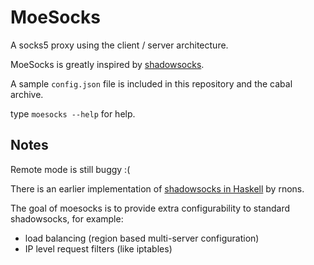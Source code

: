 MoeSocks
========


A socks5 proxy using the client / server architecture.

MoeSocks is greatly inspired by [shadowsocks].

A sample `config.json` file is included in this repository and the cabal archive.

type `moesocks --help` for help.

Notes
------

Remote mode is still buggy :(

There is an earlier implementation of [shadowsocks in Haskell] by rnons. 

The goal of moesocks is to provide extra configurability to standard
shadowsocks, for example:

* load balancing (region based multi-server configuration)
* IP level request filters (like iptables)

[shadowsocks]:https://github.com/shadowsocks/shadowsocks
[shadowsocks in Haskell]:https://github.com/rnons/shadowsocks-haskell



